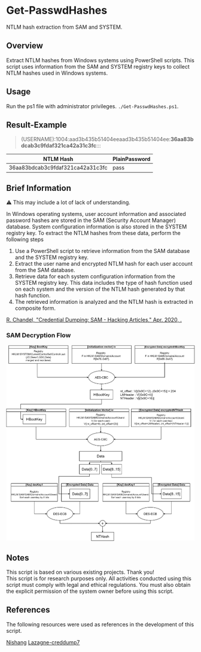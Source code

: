 # Get-PasswdHashes
NTLM hash extraction from SAM and SYSTEM.

## Overview
Extract NTLM hashes from Windows systems using PowerShell scripts.
This script uses information from the SAM and SYSTEM registry keys to collect NTLM hashes used in Windows systems.


## Usage
Run the ps1 file with administrator privileges.
`./Get-PasswdHashes.ps1`.

## Result-Example
> (USERNAME):1004:aad3b435b51404eeaad3b435b51404ee:**36aa83bdcab3c9fdaf321ca42a31c3fc**:::

| NTLM Hash     | PlainPassword |
| ------ | ---- | 
|36aa83bdcab3c9fdaf321ca42a31c3fc | pass   | 

## Brief Information
:warning: This may include a lot of lack of understanding.

In Windows operating systems, user account information and associated password hashes are stored in the SAM (Security Account Manager) database. System configuration information is also stored in the SYSTEM registry key. To extract the NTLM hashes from these data, perform the following steps

1. Use a PowerShell script to retrieve information from the SAM database and the SYSTEM registry key.
2. Extract the user name and encrypted NTLM hash for each user account from the SAM database.
3. Retrieve data for each system configuration information from the SYSTEM registry key. This data includes the type of hash function used on each system and the version of the NTLM hash generated by that hash function.
4. The retrieved information is analyzed and the NTLM hash is extracted in composite form.

[R. Chandel, "Credential Dumping: SAM - Hacking Articles," Apr. 2020, .](https://www.hackingarticles.in/credential-dumping-sam/)

### SAM Decryption Flow
![SAM Decryption](SAM%20Decryption.png)

## Notes
This script is based on various existing projects. Thank you!  
This script is for research purposes only. All activities conducted using this script must comply with legal and ethical regulations. You must also obtain the explicit permission of the system owner before using this script.  

## References
The following resources were used as references in the development of this script.

[Nishang](https://github.com/samratashok/nishang/blob/master/Gather/Get-PassHashes.ps1)
[Lazagne-creddump7](https://github.com/AlessandroZ/LaZagne/blob/master/Windows/lazagne/softwares/windows/creddump7/win32/hashdump.py)
